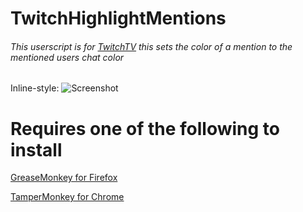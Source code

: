 # TwitchHighlightMentions

###### This userscript is for [TwitchTV](https://twitch.tv) this sets the color of a mention to the mentioned users chat color

Inline-style: 
![Screenshot](http://imgur.com/xtiqNBK.jpg "Screenshot")


# Requires one of the following to install

[GreaseMonkey for Firefox](https://addons.mozilla.org/en-US/firefox/addon/greasemonkey/)

[TamperMonkey for Chrome](https://chrome.google.com/webstore/detail/tampermonkey/dhdgffkkebhmkfjojejmpbldmpobfkfo?hl=en)


